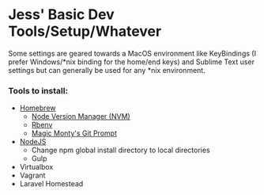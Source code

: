 # Jess' Basic Dev Tools/Setup/Whatever

Some settings are geared towards a MacOS environment like KeyBindings (I prefer Windows/*nix binding for the home/end keys)
and Sublime Text user settings but can generally be used for any *nix environment.

### Tools to install:
* [Homebrew](https://brew.sh)
  * [Node Version Manager (NVM)](https://github.com/nvm-sh/nvm)
  * [Rbenv](https://github.com/rbenv/rbenv)
  * [Magic Monty's Git Prompt](https://github.com/magicmonty/bash-git-prompt)
* [NodeJS](https://nodejs.org/en/)
  * Change npm global install directory to local directories
  * Gulp  
* Virtualbox
* Vagrant
* Laravel Homestead
